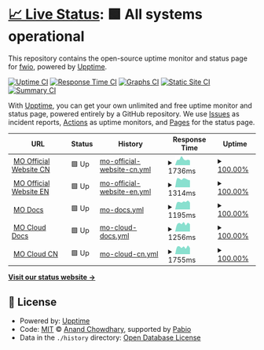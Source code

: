 # [📈 Live Status](https://3fuyang.github.io/upptime): <!--live status--> **🟩 All systems operational**

This repository contains the open-source uptime monitor and status page for [fwio](https://blog-five-navy-49.vercel.app/), powered by [Upptime](https://github.com/upptime/upptime).

[![Uptime CI](https://github.com/3fuyang/upptime/workflows/Uptime%20CI/badge.svg)](https://github.com/3fuyang/upptime/actions?query=workflow%3A%22Uptime+CI%22)
[![Response Time CI](https://github.com/3fuyang/upptime/workflows/Response%20Time%20CI/badge.svg)](https://github.com/3fuyang/upptime/actions?query=workflow%3A%22Response+Time+CI%22)
[![Graphs CI](https://github.com/3fuyang/upptime/workflows/Graphs%20CI/badge.svg)](https://github.com/3fuyang/upptime/actions?query=workflow%3A%22Graphs+CI%22)
[![Static Site CI](https://github.com/3fuyang/upptime/workflows/Static%20Site%20CI/badge.svg)](https://github.com/3fuyang/upptime/actions?query=workflow%3A%22Static+Site+CI%22)
[![Summary CI](https://github.com/3fuyang/upptime/workflows/Summary%20CI/badge.svg)](https://github.com/3fuyang/upptime/actions?query=workflow%3A%22Summary+CI%22)

With [Upptime](https://upptime.js.org), you can get your own unlimited and free uptime monitor and status page, powered entirely by a GitHub repository. We use [Issues](https://github.com/3fuyang/upptime/issues) as incident reports, [Actions](https://github.com/3fuyang/upptime/actions) as uptime monitors, and [Pages](https://3fuyang.github.io/upptime) for the status page.

<!--start: status pages-->
<!-- This summary is generated by Upptime (https://github.com/upptime/upptime) -->
<!-- Do not edit this manually, your changes will be overwritten -->
<!-- prettier-ignore -->
| URL | Status | History | Response Time | Uptime |
| --- | ------ | ------- | ------------- | ------ |
| <img alt="" src="https://icons.duckduckgo.com/ip3/matrixorigin.cn.ico" height="13"> [MO Official Website CN](https://matrixorigin.cn) | 🟩 Up | [mo-official-website-cn.yml](https://github.com/3fuyang/upptime/commits/HEAD/history/mo-official-website-cn.yml) | <details><summary><img alt="Response time graph" src="./graphs/mo-official-website-cn/response-time-week.png" height="20"> 1736ms</summary><br><a href="https://3fuyang.github.io/upptime/history/mo-official-website-cn"><img alt="Response time 1607" src="https://img.shields.io/endpoint?url=https%3A%2F%2Fraw.githubusercontent.com%2F3fuyang%2Fupptime%2FHEAD%2Fapi%2Fmo-official-website-cn%2Fresponse-time.json"></a><br><a href="https://3fuyang.github.io/upptime/history/mo-official-website-cn"><img alt="24-hour response time 1402" src="https://img.shields.io/endpoint?url=https%3A%2F%2Fraw.githubusercontent.com%2F3fuyang%2Fupptime%2FHEAD%2Fapi%2Fmo-official-website-cn%2Fresponse-time-day.json"></a><br><a href="https://3fuyang.github.io/upptime/history/mo-official-website-cn"><img alt="7-day response time 1736" src="https://img.shields.io/endpoint?url=https%3A%2F%2Fraw.githubusercontent.com%2F3fuyang%2Fupptime%2FHEAD%2Fapi%2Fmo-official-website-cn%2Fresponse-time-week.json"></a><br><a href="https://3fuyang.github.io/upptime/history/mo-official-website-cn"><img alt="30-day response time 1607" src="https://img.shields.io/endpoint?url=https%3A%2F%2Fraw.githubusercontent.com%2F3fuyang%2Fupptime%2FHEAD%2Fapi%2Fmo-official-website-cn%2Fresponse-time-month.json"></a><br><a href="https://3fuyang.github.io/upptime/history/mo-official-website-cn"><img alt="1-year response time 1607" src="https://img.shields.io/endpoint?url=https%3A%2F%2Fraw.githubusercontent.com%2F3fuyang%2Fupptime%2FHEAD%2Fapi%2Fmo-official-website-cn%2Fresponse-time-year.json"></a></details> | <details><summary><a href="https://3fuyang.github.io/upptime/history/mo-official-website-cn">100.00%</a></summary><a href="https://3fuyang.github.io/upptime/history/mo-official-website-cn"><img alt="All-time uptime 99.97%" src="https://img.shields.io/endpoint?url=https%3A%2F%2Fraw.githubusercontent.com%2F3fuyang%2Fupptime%2FHEAD%2Fapi%2Fmo-official-website-cn%2Fuptime.json"></a><br><a href="https://3fuyang.github.io/upptime/history/mo-official-website-cn"><img alt="24-hour uptime 100.00%" src="https://img.shields.io/endpoint?url=https%3A%2F%2Fraw.githubusercontent.com%2F3fuyang%2Fupptime%2FHEAD%2Fapi%2Fmo-official-website-cn%2Fuptime-day.json"></a><br><a href="https://3fuyang.github.io/upptime/history/mo-official-website-cn"><img alt="7-day uptime 100.00%" src="https://img.shields.io/endpoint?url=https%3A%2F%2Fraw.githubusercontent.com%2F3fuyang%2Fupptime%2FHEAD%2Fapi%2Fmo-official-website-cn%2Fuptime-week.json"></a><br><a href="https://3fuyang.github.io/upptime/history/mo-official-website-cn"><img alt="30-day uptime 100.00%" src="https://img.shields.io/endpoint?url=https%3A%2F%2Fraw.githubusercontent.com%2F3fuyang%2Fupptime%2FHEAD%2Fapi%2Fmo-official-website-cn%2Fuptime-month.json"></a><br><a href="https://3fuyang.github.io/upptime/history/mo-official-website-cn"><img alt="1-year uptime 99.97%" src="https://img.shields.io/endpoint?url=https%3A%2F%2Fraw.githubusercontent.com%2F3fuyang%2Fupptime%2FHEAD%2Fapi%2Fmo-official-website-cn%2Fuptime-year.json"></a></details>
| <img alt="" src="https://icons.duckduckgo.com/ip3/matrixorigin.io.ico" height="13"> [MO Official Website EN](https://matrixorigin.io) | 🟩 Up | [mo-official-website-en.yml](https://github.com/3fuyang/upptime/commits/HEAD/history/mo-official-website-en.yml) | <details><summary><img alt="Response time graph" src="./graphs/mo-official-website-en/response-time-week.png" height="20"> 1314ms</summary><br><a href="https://3fuyang.github.io/upptime/history/mo-official-website-en"><img alt="Response time 1380" src="https://img.shields.io/endpoint?url=https%3A%2F%2Fraw.githubusercontent.com%2F3fuyang%2Fupptime%2FHEAD%2Fapi%2Fmo-official-website-en%2Fresponse-time.json"></a><br><a href="https://3fuyang.github.io/upptime/history/mo-official-website-en"><img alt="24-hour response time 1129" src="https://img.shields.io/endpoint?url=https%3A%2F%2Fraw.githubusercontent.com%2F3fuyang%2Fupptime%2FHEAD%2Fapi%2Fmo-official-website-en%2Fresponse-time-day.json"></a><br><a href="https://3fuyang.github.io/upptime/history/mo-official-website-en"><img alt="7-day response time 1314" src="https://img.shields.io/endpoint?url=https%3A%2F%2Fraw.githubusercontent.com%2F3fuyang%2Fupptime%2FHEAD%2Fapi%2Fmo-official-website-en%2Fresponse-time-week.json"></a><br><a href="https://3fuyang.github.io/upptime/history/mo-official-website-en"><img alt="30-day response time 1262" src="https://img.shields.io/endpoint?url=https%3A%2F%2Fraw.githubusercontent.com%2F3fuyang%2Fupptime%2FHEAD%2Fapi%2Fmo-official-website-en%2Fresponse-time-month.json"></a><br><a href="https://3fuyang.github.io/upptime/history/mo-official-website-en"><img alt="1-year response time 1380" src="https://img.shields.io/endpoint?url=https%3A%2F%2Fraw.githubusercontent.com%2F3fuyang%2Fupptime%2FHEAD%2Fapi%2Fmo-official-website-en%2Fresponse-time-year.json"></a></details> | <details><summary><a href="https://3fuyang.github.io/upptime/history/mo-official-website-en">100.00%</a></summary><a href="https://3fuyang.github.io/upptime/history/mo-official-website-en"><img alt="All-time uptime 100.00%" src="https://img.shields.io/endpoint?url=https%3A%2F%2Fraw.githubusercontent.com%2F3fuyang%2Fupptime%2FHEAD%2Fapi%2Fmo-official-website-en%2Fuptime.json"></a><br><a href="https://3fuyang.github.io/upptime/history/mo-official-website-en"><img alt="24-hour uptime 100.00%" src="https://img.shields.io/endpoint?url=https%3A%2F%2Fraw.githubusercontent.com%2F3fuyang%2Fupptime%2FHEAD%2Fapi%2Fmo-official-website-en%2Fuptime-day.json"></a><br><a href="https://3fuyang.github.io/upptime/history/mo-official-website-en"><img alt="7-day uptime 100.00%" src="https://img.shields.io/endpoint?url=https%3A%2F%2Fraw.githubusercontent.com%2F3fuyang%2Fupptime%2FHEAD%2Fapi%2Fmo-official-website-en%2Fuptime-week.json"></a><br><a href="https://3fuyang.github.io/upptime/history/mo-official-website-en"><img alt="30-day uptime 100.00%" src="https://img.shields.io/endpoint?url=https%3A%2F%2Fraw.githubusercontent.com%2F3fuyang%2Fupptime%2FHEAD%2Fapi%2Fmo-official-website-en%2Fuptime-month.json"></a><br><a href="https://3fuyang.github.io/upptime/history/mo-official-website-en"><img alt="1-year uptime 100.00%" src="https://img.shields.io/endpoint?url=https%3A%2F%2Fraw.githubusercontent.com%2F3fuyang%2Fupptime%2FHEAD%2Fapi%2Fmo-official-website-en%2Fuptime-year.json"></a></details>
| <img alt="" src="https://icons.duckduckgo.com/ip3/docs.matrixorigin.cn.ico" height="13"> [MO Docs](https://docs.matrixorigin.cn) | 🟩 Up | [mo-docs.yml](https://github.com/3fuyang/upptime/commits/HEAD/history/mo-docs.yml) | <details><summary><img alt="Response time graph" src="./graphs/mo-docs/response-time-week.png" height="20"> 1195ms</summary><br><a href="https://3fuyang.github.io/upptime/history/mo-docs"><img alt="Response time 1176" src="https://img.shields.io/endpoint?url=https%3A%2F%2Fraw.githubusercontent.com%2F3fuyang%2Fupptime%2FHEAD%2Fapi%2Fmo-docs%2Fresponse-time.json"></a><br><a href="https://3fuyang.github.io/upptime/history/mo-docs"><img alt="24-hour response time 1083" src="https://img.shields.io/endpoint?url=https%3A%2F%2Fraw.githubusercontent.com%2F3fuyang%2Fupptime%2FHEAD%2Fapi%2Fmo-docs%2Fresponse-time-day.json"></a><br><a href="https://3fuyang.github.io/upptime/history/mo-docs"><img alt="7-day response time 1195" src="https://img.shields.io/endpoint?url=https%3A%2F%2Fraw.githubusercontent.com%2F3fuyang%2Fupptime%2FHEAD%2Fapi%2Fmo-docs%2Fresponse-time-week.json"></a><br><a href="https://3fuyang.github.io/upptime/history/mo-docs"><img alt="30-day response time 1178" src="https://img.shields.io/endpoint?url=https%3A%2F%2Fraw.githubusercontent.com%2F3fuyang%2Fupptime%2FHEAD%2Fapi%2Fmo-docs%2Fresponse-time-month.json"></a><br><a href="https://3fuyang.github.io/upptime/history/mo-docs"><img alt="1-year response time 1176" src="https://img.shields.io/endpoint?url=https%3A%2F%2Fraw.githubusercontent.com%2F3fuyang%2Fupptime%2FHEAD%2Fapi%2Fmo-docs%2Fresponse-time-year.json"></a></details> | <details><summary><a href="https://3fuyang.github.io/upptime/history/mo-docs">100.00%</a></summary><a href="https://3fuyang.github.io/upptime/history/mo-docs"><img alt="All-time uptime 100.00%" src="https://img.shields.io/endpoint?url=https%3A%2F%2Fraw.githubusercontent.com%2F3fuyang%2Fupptime%2FHEAD%2Fapi%2Fmo-docs%2Fuptime.json"></a><br><a href="https://3fuyang.github.io/upptime/history/mo-docs"><img alt="24-hour uptime 100.00%" src="https://img.shields.io/endpoint?url=https%3A%2F%2Fraw.githubusercontent.com%2F3fuyang%2Fupptime%2FHEAD%2Fapi%2Fmo-docs%2Fuptime-day.json"></a><br><a href="https://3fuyang.github.io/upptime/history/mo-docs"><img alt="7-day uptime 100.00%" src="https://img.shields.io/endpoint?url=https%3A%2F%2Fraw.githubusercontent.com%2F3fuyang%2Fupptime%2FHEAD%2Fapi%2Fmo-docs%2Fuptime-week.json"></a><br><a href="https://3fuyang.github.io/upptime/history/mo-docs"><img alt="30-day uptime 100.00%" src="https://img.shields.io/endpoint?url=https%3A%2F%2Fraw.githubusercontent.com%2F3fuyang%2Fupptime%2FHEAD%2Fapi%2Fmo-docs%2Fuptime-month.json"></a><br><a href="https://3fuyang.github.io/upptime/history/mo-docs"><img alt="1-year uptime 100.00%" src="https://img.shields.io/endpoint?url=https%3A%2F%2Fraw.githubusercontent.com%2F3fuyang%2Fupptime%2FHEAD%2Fapi%2Fmo-docs%2Fuptime-year.json"></a></details>
| <img alt="" src="https://icons.duckduckgo.com/ip3/docs.matrixorigin.cn.ico" height="13"> [MO Cloud Docs](https://docs.matrixorigin.cn/zh/m1intelligence) | 🟩 Up | [mo-cloud-docs.yml](https://github.com/3fuyang/upptime/commits/HEAD/history/mo-cloud-docs.yml) | <details><summary><img alt="Response time graph" src="./graphs/mo-cloud-docs/response-time-week.png" height="20"> 1256ms</summary><br><a href="https://3fuyang.github.io/upptime/history/mo-cloud-docs"><img alt="Response time 1177" src="https://img.shields.io/endpoint?url=https%3A%2F%2Fraw.githubusercontent.com%2F3fuyang%2Fupptime%2FHEAD%2Fapi%2Fmo-cloud-docs%2Fresponse-time.json"></a><br><a href="https://3fuyang.github.io/upptime/history/mo-cloud-docs"><img alt="24-hour response time 1167" src="https://img.shields.io/endpoint?url=https%3A%2F%2Fraw.githubusercontent.com%2F3fuyang%2Fupptime%2FHEAD%2Fapi%2Fmo-cloud-docs%2Fresponse-time-day.json"></a><br><a href="https://3fuyang.github.io/upptime/history/mo-cloud-docs"><img alt="7-day response time 1256" src="https://img.shields.io/endpoint?url=https%3A%2F%2Fraw.githubusercontent.com%2F3fuyang%2Fupptime%2FHEAD%2Fapi%2Fmo-cloud-docs%2Fresponse-time-week.json"></a><br><a href="https://3fuyang.github.io/upptime/history/mo-cloud-docs"><img alt="30-day response time 1068" src="https://img.shields.io/endpoint?url=https%3A%2F%2Fraw.githubusercontent.com%2F3fuyang%2Fupptime%2FHEAD%2Fapi%2Fmo-cloud-docs%2Fresponse-time-month.json"></a><br><a href="https://3fuyang.github.io/upptime/history/mo-cloud-docs"><img alt="1-year response time 1177" src="https://img.shields.io/endpoint?url=https%3A%2F%2Fraw.githubusercontent.com%2F3fuyang%2Fupptime%2FHEAD%2Fapi%2Fmo-cloud-docs%2Fresponse-time-year.json"></a></details> | <details><summary><a href="https://3fuyang.github.io/upptime/history/mo-cloud-docs">100.00%</a></summary><a href="https://3fuyang.github.io/upptime/history/mo-cloud-docs"><img alt="All-time uptime 96.19%" src="https://img.shields.io/endpoint?url=https%3A%2F%2Fraw.githubusercontent.com%2F3fuyang%2Fupptime%2FHEAD%2Fapi%2Fmo-cloud-docs%2Fuptime.json"></a><br><a href="https://3fuyang.github.io/upptime/history/mo-cloud-docs"><img alt="24-hour uptime 100.00%" src="https://img.shields.io/endpoint?url=https%3A%2F%2Fraw.githubusercontent.com%2F3fuyang%2Fupptime%2FHEAD%2Fapi%2Fmo-cloud-docs%2Fuptime-day.json"></a><br><a href="https://3fuyang.github.io/upptime/history/mo-cloud-docs"><img alt="7-day uptime 100.00%" src="https://img.shields.io/endpoint?url=https%3A%2F%2Fraw.githubusercontent.com%2F3fuyang%2Fupptime%2FHEAD%2Fapi%2Fmo-cloud-docs%2Fuptime-week.json"></a><br><a href="https://3fuyang.github.io/upptime/history/mo-cloud-docs"><img alt="30-day uptime 84.76%" src="https://img.shields.io/endpoint?url=https%3A%2F%2Fraw.githubusercontent.com%2F3fuyang%2Fupptime%2FHEAD%2Fapi%2Fmo-cloud-docs%2Fuptime-month.json"></a><br><a href="https://3fuyang.github.io/upptime/history/mo-cloud-docs"><img alt="1-year uptime 96.19%" src="https://img.shields.io/endpoint?url=https%3A%2F%2Fraw.githubusercontent.com%2F3fuyang%2Fupptime%2FHEAD%2Fapi%2Fmo-cloud-docs%2Fuptime-year.json"></a></details>
| <img alt="" src="https://icons.duckduckgo.com/ip3/matrixonecloud.cn.ico" height="13"> [MO Cloud CN](https://matrixonecloud.cn) | 🟩 Up | [mo-cloud-cn.yml](https://github.com/3fuyang/upptime/commits/HEAD/history/mo-cloud-cn.yml) | <details><summary><img alt="Response time graph" src="./graphs/mo-cloud-cn/response-time-week.png" height="20"> 1755ms</summary><br><a href="https://3fuyang.github.io/upptime/history/mo-cloud-cn"><img alt="Response time 1807" src="https://img.shields.io/endpoint?url=https%3A%2F%2Fraw.githubusercontent.com%2F3fuyang%2Fupptime%2FHEAD%2Fapi%2Fmo-cloud-cn%2Fresponse-time.json"></a><br><a href="https://3fuyang.github.io/upptime/history/mo-cloud-cn"><img alt="24-hour response time 1536" src="https://img.shields.io/endpoint?url=https%3A%2F%2Fraw.githubusercontent.com%2F3fuyang%2Fupptime%2FHEAD%2Fapi%2Fmo-cloud-cn%2Fresponse-time-day.json"></a><br><a href="https://3fuyang.github.io/upptime/history/mo-cloud-cn"><img alt="7-day response time 1755" src="https://img.shields.io/endpoint?url=https%3A%2F%2Fraw.githubusercontent.com%2F3fuyang%2Fupptime%2FHEAD%2Fapi%2Fmo-cloud-cn%2Fresponse-time-week.json"></a><br><a href="https://3fuyang.github.io/upptime/history/mo-cloud-cn"><img alt="30-day response time 1700" src="https://img.shields.io/endpoint?url=https%3A%2F%2Fraw.githubusercontent.com%2F3fuyang%2Fupptime%2FHEAD%2Fapi%2Fmo-cloud-cn%2Fresponse-time-month.json"></a><br><a href="https://3fuyang.github.io/upptime/history/mo-cloud-cn"><img alt="1-year response time 1807" src="https://img.shields.io/endpoint?url=https%3A%2F%2Fraw.githubusercontent.com%2F3fuyang%2Fupptime%2FHEAD%2Fapi%2Fmo-cloud-cn%2Fresponse-time-year.json"></a></details> | <details><summary><a href="https://3fuyang.github.io/upptime/history/mo-cloud-cn">100.00%</a></summary><a href="https://3fuyang.github.io/upptime/history/mo-cloud-cn"><img alt="All-time uptime 99.94%" src="https://img.shields.io/endpoint?url=https%3A%2F%2Fraw.githubusercontent.com%2F3fuyang%2Fupptime%2FHEAD%2Fapi%2Fmo-cloud-cn%2Fuptime.json"></a><br><a href="https://3fuyang.github.io/upptime/history/mo-cloud-cn"><img alt="24-hour uptime 100.00%" src="https://img.shields.io/endpoint?url=https%3A%2F%2Fraw.githubusercontent.com%2F3fuyang%2Fupptime%2FHEAD%2Fapi%2Fmo-cloud-cn%2Fuptime-day.json"></a><br><a href="https://3fuyang.github.io/upptime/history/mo-cloud-cn"><img alt="7-day uptime 100.00%" src="https://img.shields.io/endpoint?url=https%3A%2F%2Fraw.githubusercontent.com%2F3fuyang%2Fupptime%2FHEAD%2Fapi%2Fmo-cloud-cn%2Fuptime-week.json"></a><br><a href="https://3fuyang.github.io/upptime/history/mo-cloud-cn"><img alt="30-day uptime 100.00%" src="https://img.shields.io/endpoint?url=https%3A%2F%2Fraw.githubusercontent.com%2F3fuyang%2Fupptime%2FHEAD%2Fapi%2Fmo-cloud-cn%2Fuptime-month.json"></a><br><a href="https://3fuyang.github.io/upptime/history/mo-cloud-cn"><img alt="1-year uptime 99.94%" src="https://img.shields.io/endpoint?url=https%3A%2F%2Fraw.githubusercontent.com%2F3fuyang%2Fupptime%2FHEAD%2Fapi%2Fmo-cloud-cn%2Fuptime-year.json"></a></details>

<!--end: status pages-->

[**Visit our status website →**](https://3fuyang.github.io/upptime)

## 📄 License

- Powered by: [Upptime](https://github.com/upptime/upptime)
- Code: [MIT](./LICENSE) © [Anand Chowdhary](https://anandchowdhary.com), supported by [Pabio](https://pabio.com)
- Data in the `./history` directory: [Open Database License](https://opendatacommons.org/licenses/odbl/1-0/)
